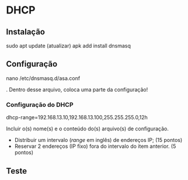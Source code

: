 # DHCP

## Instalação

sudo apt update (atualizar)
apk add install dnsmasq

## Configuração
nano /etc/dnsmasq.d/asa.conf

. Dentro desse arquivo, coloca uma parte da configuração!

### Configuração do DHCP
dhcp-range=192.168.13.10,192.168.13.100,255.255.255.0,12h




Incluir o(s) nome(s) e o conteúdo do(s) arquivo(s) de configuração.

- Distribuir um intervalo (*range* em inglês) de endereços IP; (15 pontos)
- Reservar 2 endereços (IP fixo) fora do intervalo do item anterior. (5 pontos)

## Teste


